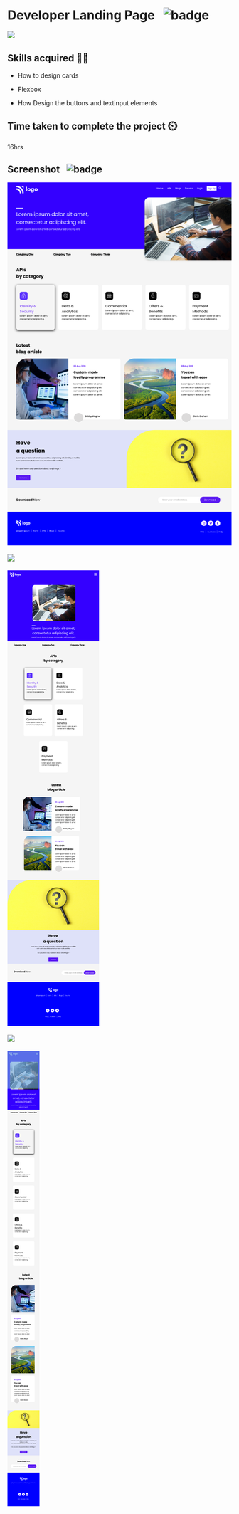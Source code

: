 # Developer Landing Page &nbsp; ![badge](https://img.shields.io/badge/HTML%20and%20CSS-Project9-green)

[![](https://img.shields.io/badge/Live-Link-blue)](https://project-9developer-landingpage.netlify.app/)

## Skills acquired 👨‍💻
- How to design cards

- Flexbox

- How Design the buttons and textinput elements

## Time taken to complete the project ⏲️

16hrs

## Screenshot &nbsp; ![badge](https://img.shields.io/badge/Website-Screenshot-orange)
![project9](./screen-shots/project9-screenshot.png)
<br>
<br>
![](https://img.shields.io/badge/Tablet-View-yellow)
<br>
<br>
![](./screen-shots/tabletview.png)
<br>
<br>
![](https://img.shields.io/badge/Mobile-View-yellowgreen)
<br>
<br>
![](./screen-shots/mobileview.png)